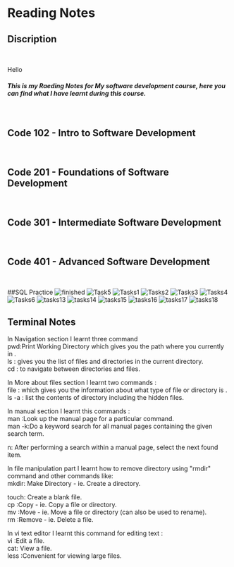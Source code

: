 

# Reading Notes
## Discription
<br>

Hello 
<h5>This is my Raeding Notes for My software development course,
here you can find what I have learnt during this course.</h5>
<br>


## Code 102 - Intro to Software Development
<br>

## Code 201 - Foundations of Software Development
<br>

## Code 301 - Intermediate Software Development
<br>

## Code 401 - Advanced Software Development
<br>

##SQL Practice
![finished](https://user-images.githubusercontent.com/61474974/155849755-895b8c5b-f55b-4d15-bc2d-9dcb6893d9e9.PNG)
![Task5](https://user-images.githubusercontent.com/61474974/155849757-6a4f689d-26df-4df8-b311-b22c4684764a.PNG)
![Tasks1](https://user-images.githubusercontent.com/61474974/155849758-23d0089b-c9c5-4e12-9b4e-ab58d1526178.PNG)
![Tasks2](https://user-images.githubusercontent.com/61474974/155849759-049e1f49-2755-44ca-84ed-57bd35d932cf.PNG)
![Tasks3](https://user-images.githubusercontent.com/61474974/155849760-b8ee9b65-2da5-4ada-a254-82135b384dd0.PNG)
![Tasks4](https://user-images.githubusercontent.com/61474974/155849761-d5f39737-04d3-4dbd-aef8-d8946331dfd7.PNG)
![Tasks6](https://user-images.githubusercontent.com/61474974/155849762-9c166529-a295-4c7c-bf42-aa84bcf9bb00.PNG)
![tasks13](https://user-images.githubusercontent.com/61474974/155849764-60136da5-0d40-4567-88ca-bfc1e743c3bc.PNG)
![tasks14](https://user-images.githubusercontent.com/61474974/155849765-0c9da085-c018-407c-b32f-2af40626bc17.PNG)
![tasks15](https://user-images.githubusercontent.com/61474974/155849767-2dedac7b-f9b2-4b79-b378-0d3f0a9e979f.PNG)
![tasks16](https://user-images.githubusercontent.com/61474974/155849768-454d4862-7022-4f48-b7d5-50572f8e59a0.PNG)
![tasks17](https://user-images.githubusercontent.com/61474974/155849770-3d32e3e3-eb17-478a-8540-22966c0cb47a.PNG)
![tasks18](https://user-images.githubusercontent.com/61474974/155849773-8acea8bb-1878-48bd-9437-48bc11c605a0.PNG)

## Terminal Notes
In Navigation section I learnt three command <br>
pwd:Print Working Directory which gives you the path where you currently in .<br>
ls : gives you the list of files and directories in the current directory.<br>
cd : to navigate between directories and files.<br>

In More about files section I learnt two commands : <br>
file : which gives you the information about what type of file or directory is .<br>
ls -a : list the contents of directory including the hidden files.<br>

In manual section I learnt this commands : <br>
man :Look up the manual page for a particular command.<br>
man -k:Do a keyword search for all manual pages containing the given search term.<br>

n: After performing a search within a manual page, select the next found item.<br>

In file manipulation part I learnt how to remove directory using "rmdir" command and other commands like:<br>
mkdir: Make Directory - ie. Create a directory.<br>

touch: Create a blank file.<br>
cp :Copy - ie. Copy a file or directory.<br>
mv :Move - ie. Move a file or directory (can also be used to rename).<br>
rm :Remove - ie. Delete a file.<br>

In vi text editor I learnt this command for editing text : <br>
vi :Edit a file.<br>
cat: View a file.<br>
less :Convenient for viewing large files.<br>



